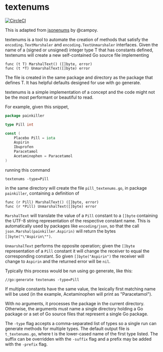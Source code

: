 # textenums

[![CircleCI](https://circleci.com/gh/alext/textenums.svg?style=shield)](https://circleci.com/gh/alext/textenums)

This is adapted from [jsonenums](https://github.com/campoy/jsonenums) by @campoy.

textenums is a tool to automate the creation of methods that satisfy the
`encoding.TextMarshaler` and `encoding.TextUnmarshaler` interfaces.
Given the name of a (signed or unsigned) integer type T that has constants
defined, textenums will create a new self-contained Go source file implementing

```
func (t T) MarshalText() ([]byte, error)
func (t *T) UnmarshalText([]byte) error
```

The file is created in the same package and directory as the package that
defines T. It has helpful defaults designed for use with go generate.

textenums is a simple implementation of a concept and the code might not be the
most performant or beautiful to read.

For example, given this snippet,

```Go
package painkiller

type Pill int

const (
	Placebo Pill = iota
	Aspirin
	Ibuprofen
	Paracetamol
	Acetaminophen = Paracetamol
)
```

running this command

```
textenums -type=Pill
```

in the same directory will create the file `pill_textenums.go`, in package
`painkiller`, containing a definition of

```
func (r Pill) MarshalText() ([]byte, error)
func (r *Pill) UnmarshalText([]byte) error
```

`MarshalText` will translate the value of a `Pill` constant to a `[]byte`
containing the UTF-8 string representation of the respective constant name.
This is automatically used by packages like `encoding/json`, so that the call
`json.Marshal(painkiller.Aspirin)` will return the bytes
`[]byte("\"Aspirin\"")`.

`UnmarshalText` performs the opposite operation; given the `[]byte`
representation of a `Pill` constant it will change the receiver to equal the
corresponding constant. So given `[]byte("Aspirin")` the receiver will
change to `Aspirin` and the returned error will be `nil`.

Typically this process would be run using go generate, like this:

```
//go:generate textenums -type=Pill
```

If multiple constants have the same value, the lexically first matching name
will be used (in the example, Acetaminophen will print as "Paracetamol").

With no arguments, it processes the package in the current directory. Otherwise,
the arguments must name a single directory holding a Go package or a set of Go
source files that represent a single Go package.

The `-type` flag accepts a comma-separated list of types so a single run can
generate methods for multiple types. The default output file is `t_textenums.go`,
where t is the lower-cased name of the first type listed. The suffix can be
overridden with the `-suffix` flag and a prefix may be added with the `-prefix`
flag.

